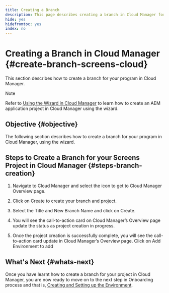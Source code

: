 ```yaml
---
title: Creating a Branch
description: This page describes creating a branch in Cloud Manager for Screens as a Cloud Service.
hide: yes
hidefromtoc: yes
index: no
---
```


# Creating a Branch in Cloud Manager {#create-branch-screens-cloud}

This section describes how to create a branch for your program in Cloud Manager.

>[!NOTE]
>Refer to [Using the Wizard in Cloud Manager](https://experienceleague.adobe.com/docs/experience-manager-cloud-service/onboarding/getting-access/create-application-project/using-the-wizard.html?lang=en) to learn how to create an AEM application project in Cloud Manager using the wizard.

## Objective {#objective}

The following section describes how to create a branch for your program in Cloud Manager, using the wizard.

## Steps to Create a Branch for your Screens Project in Cloud Manager {#steps-branch-creation}

1. Navigate to Cloud Manager and select the icon to get to Cloud Manager Overview page.
 
1. Click on Create to create your branch and project.
 
1. Select the Title and New Branch Name and click on Create.
 
1. You will see the call-to-action card on Cloud Manager’s Overview page update the status as project creation in progress.
 
1. Once the project creation is successfully complete, you will see the call-to-action card update in Cloud Manager’s Overview page. Click on Add Environment to add 

## What's Next {#whats-next}

Once you have learnt how to create a branch for your project in Cloud Manager, you are now ready to move on to the next step in Onboarding process and that is, [Creating and Setting up the Environment](/help/screens-cloud/onboarding-screens-cloud/creating-an-environment.md).